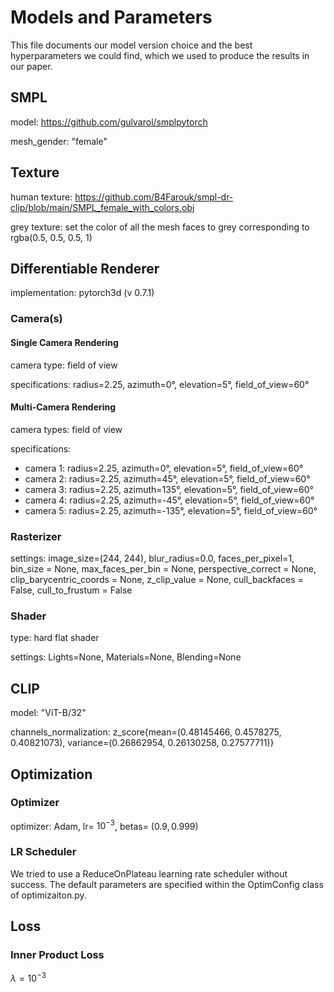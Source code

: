# Models and Parameters

This file documents our model version choice and the best hyperparameters we could find, which we used to produce the results in our paper.

## SMPL

model: https://github.com/gulvarol/smplpytorch

mesh_gender: "female"

## Texture

human texture: https://github.com/B4Farouk/smpl-dr-clip/blob/main/SMPL_female_with_colors.obj

grey texture: set the color of all the mesh faces to grey corresponding to rgba(0.5, 0.5, 0.5, 1)

## Differentiable Renderer

implementation: pytorch3d (v 0.7.1)

### Camera(s)

#### Single Camera Rendering

camera type: field of view

specifications: radius=2.25, azimuth=0°, elevation=5°, field_of_view=60°

#### Multi-Camera Rendering

camera types: field of view

specifications:
- camera 1: radius=2.25, azimuth=0°, elevation=5°, field_of_view=60°
- camera 2: radius=2.25, azimuth=45°, elevation=5°, field_of_view=60°
- camera 3: radius=2.25, azimuth=135°, elevation=5°, field_of_view=60°
- camera 4: radius=2.25, azimuth=-45°, elevation=5°, field_of_view=60°
- camera 5: radius=2.25, azimuth=-135°, elevation=5°, field_of_view=60°

### Rasterizer

settings: image_size=(244, 244), blur_radius=0.0, faces_per_pixel=1, bin_size = None,
max_faces_per_bin = None, perspective_correct = None, clip_barycentric_coords = None, z_clip_value = None,
cull_backfaces = False, cull_to_frustum = False

### Shader

type: hard flat shader

settings: Lights=None, Materials=None, Blending=None

## CLIP

model: "ViT-B/32"

channels_normalization: z_score{mean=(0.48145466, 0.4578275, 0.40821073), variance=(0.26862954, 0.26130258, 0.27577711)}

## Optimization

### Optimizer
optimizer: Adam, lr= $10^{-3}$, betas= $(0.9, 0.999)$

### LR Scheduler
We tried to use a ReduceOnPlateau learning rate scheduler without success. The default parameters are specified within the OptimConfig class of optimizaiton.py.

## Loss
### Inner Product Loss
$\lambda = 10^{-3}$
